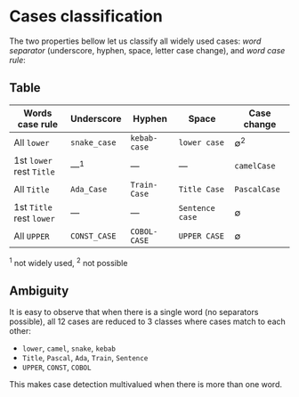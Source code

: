 # Cases classification

The two properties bellow let us classify all widely used cases: *word separator* (underscore, hyphen, space, letter case change), and *word case rule*:

## Table

| Words case rule             | Underscore    | Hyphen       | Space           | Case change   |
|-----------------------------|---------------|--------------|-----------------|---------------|
| All `lower`                 | `snake_case`  | `kebab-case` | `lower case`    | ∅<sup>2</sup> |
| 1st `lower`<br>rest `Title` | —<sup>1</sup> | —            | —               | `camelCase`   |
| All `Title`                 | `Ada_Case`    | `Train-Case` | `Title Case`    | `PascalCase`  |
| 1st `Title`<br>rest `lower` | —             | —            | `Sentence case` | ∅             |
| All `UPPER`                 | `CONST_CASE`  | `COBOL-CASE` | `UPPER CASE`    | ∅             |

<sup>1</sup> not widely used, <sup>2</sup> not possible

## Ambiguity

It is easy to observe that when there is a single word (no separators possible), all 12 cases are reduced to 3 classes where cases match to each other:

* `lower`, `camel`, `snake`, `kebab`
* `Title`, `Pascal`, `Ada`, `Train`, `Sentence`
* `UPPER`, `CONST`, `COBOL`

This makes case detection multivalued when there is more than one word.
